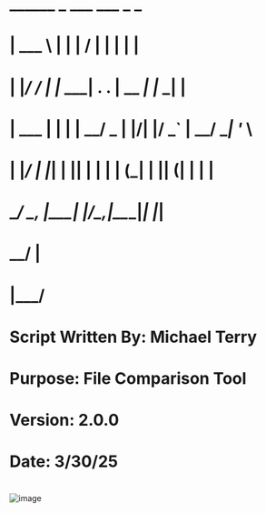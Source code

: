 # ______       _      ___  ___      _       _     
# | ___ \     | |     |  \/  |     | |     | |    
# | |_/ /_   _| |_ ___| .  . | __ _| |_ ___| |__  
# | ___ | | | | __/ _ | |\/| |/ _` | __/ __| '_ \ 
# | |_/ | |_| | ||  __| |  | | (_| | || (__| | | |
# \____/ \__, |\__\___\_|  |_/\__,_|\__\___|_| |_|
#        __/ |                                   
#       |___/                                                     
#
#   Script Written By: Michael Terry
#   Purpose: File Comparison Tool
#   Version: 2.0.0
#   Date: 3/30/25
#

![image](https://github.com/user-attachments/assets/5891a317-0b0f-4c1e-ae37-48609dceb7a2)
